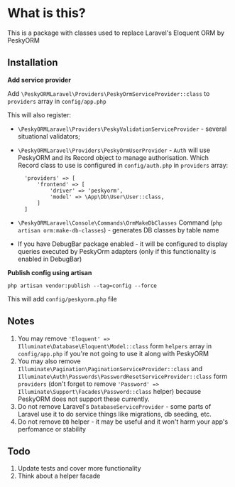 # What is this?
This is a package with classes used to replace Laravel's Eloquent ORM by PeskyORM

## Installation

**Add service provider**

Add `\PeskyORMLaravel\Providers\PeskyOrmServiceProvider::class` to `providers` array in `config/app.php`

This will also register: 
- `\PeskyORMLaravel\Providers\PeskyValidationServiceProvider` - several situational validators;
- `\PeskyORMLaravel\Providers\PeskyOrmUserProvider` - `Auth` will use PeskyORM and its Record object to manage authorisation. Which Record class to use is configured in `config/auth.php` in `providers` array:

        'providers' => [
            'frontend' => [
                'driver' => 'peskyorm',
                'model' => \App\Db\User\User::class,
            ]
        ]

- `\PeskyORMLaravel\Console\Commands\OrmMakeDbClasses` Command (`php artisan orm:make-db-classes`) - generates DB classes by table name
- If you have DebugBar package enabled - it will be configured to display queries executed by PeskyOrm adapters (only if this functionality is enabled in DebugBar)

**Publish config using artisan**

`php artisan vendor:publish --tag=config --force`

This will add `config/peskyorm.php` file 

## Notes

1. You may remove `'Eloquent' => Illuminate\Database\Eloquent\Model::class` form `helpers` array in `config/app.php` if you're not going to use it along with PeskyORM
2. You may also remove `Illuminate\Pagination\PaginationServiceProvider::class` and `Illuminate\Auth\Passwords\PasswordResetServiceProvider::class` form `providers` (don't forget to remove `'Password' => Illuminate\Support\Facades\Password::class` helper) because PeskyORM does not support these currently.
3. Do not remove Laravel's `DatabaseServiceProvider` - some parts of Laravel use it to do service things like migrations, db seeding, etc.
4. Do not remove `DB` helper - it may be useful and it won't harm your app's perfomance or stability

## Todo
1. Update tests and cover more functionality
2. Think about a helper facade